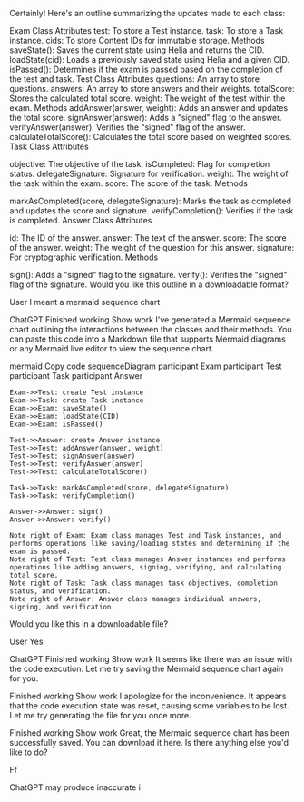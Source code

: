 Certainly! Here's an outline summarizing the updates made to each class:

Exam Class
Attributes
test: To store a Test instance.
task: To store a Task instance.
cids: To store Content IDs for immutable storage.
Methods
saveState(): Saves the current state using Helia and returns the CID.
loadState(cid): Loads a previously saved state using Helia and a given CID.
isPassed(): Determines if the exam is passed based on the completion of the test and task.
Test Class
Attributes
questions: An array to store questions.
answers: An array to store answers and their weights.
totalScore: Stores the calculated total score.
weight: The weight of the test within the exam.
Methods
addAnswer(answer, weight): Adds an answer and updates the total score.
signAnswer(answer): Adds a "signed" flag to the answer.
verifyAnswer(answer): Verifies the "signed" flag of the answer.
calculateTotalScore(): Calculates the total score based on weighted scores.
Task Class
Attributes

objective: The objective of the task.
isCompleted: Flag for completion status.
delegateSignature: Signature for verification.
weight: The weight of the task within the exam.
score: The score of the task.
Methods

markAsCompleted(score, delegateSignature): Marks the task as completed and updates the score and signature.
verifyCompletion(): Verifies if the task is completed.
Answer Class
Attributes

id: The ID of the answer.
answer: The text of the answer.
score: The score of the answer.
weight: The weight of the question for this answer.
signature: For cryptographic verification.
Methods

sign(): Adds a "signed" flag to the signature.
verify(): Verifies the "signed" flag of the signature.
Would you like this outline in a downloadable format?




User
I meant a mermaid sequence chart

ChatGPT
Finished working
Show work
I've generated a Mermaid sequence chart outlining the interactions between the classes and their methods. You can paste this code into a Markdown file that supports Mermaid diagrams or any Mermaid live editor to view the sequence chart.

mermaid
Copy code
sequenceDiagram
    participant Exam
    participant Test
    participant Task
    participant Answer

    Exam->>Test: create Test instance
    Exam->>Task: create Task instance
    Exam->>Exam: saveState()
    Exam->>Exam: loadState(CID)
    Exam->>Exam: isPassed()

    Test->>Answer: create Answer instance
    Test->>Test: addAnswer(answer, weight)
    Test->>Test: signAnswer(answer)
    Test->>Test: verifyAnswer(answer)
    Test->>Test: calculateTotalScore()

    Task->>Task: markAsCompleted(score, delegateSignature)
    Task->>Task: verifyCompletion()

    Answer->>Answer: sign()
    Answer->>Answer: verify()

    Note right of Exam: Exam class manages Test and Task instances, and performs operations like saving/loading states and determining if the exam is passed.
    Note right of Test: Test class manages Answer instances and performs operations like adding answers, signing, verifying, and calculating total score.
    Note right of Task: Task class manages task objectives, completion status, and verification.
    Note right of Answer: Answer class manages individual answers, signing, and verification.
Would you like this in a downloadable file?




User
Yes

ChatGPT
Finished working
Show work
It seems like there was an issue with the code execution. Let me try saving the Mermaid sequence chart again for you.

Finished working
Show work
I apologize for the inconvenience. It appears that the code execution state was reset, causing some variables to be lost. Let me try generating the file for you once more.

Finished working
Show work
Great, the Mermaid sequence chart has been successfully saved. You can download it here. Is there anything else you'd like to do?





Ff



ChatGPT may produce inaccurate i